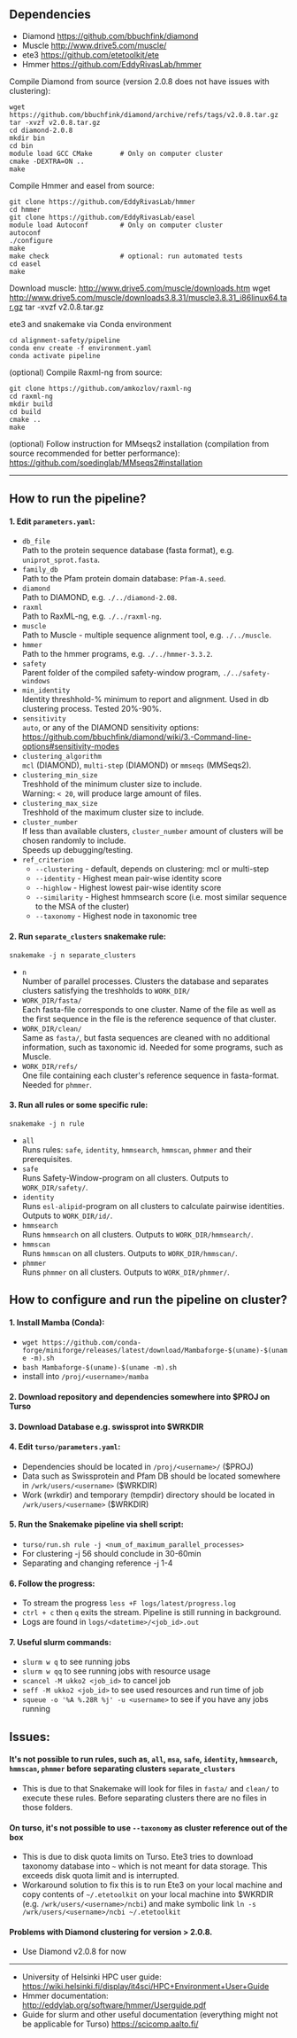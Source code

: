 ## Dependencies
- Diamond   https://github.com/bbuchfink/diamond
- Muscle    http://www.drive5.com/muscle/
- ete3      https://github.com/etetoolkit/ete
- Hmmer     https://github.com/EddyRivasLab/hmmer

Compile Diamond from source (version 2.0.8 does not have issues with clustering):
```
wget https://github.com/bbuchfink/diamond/archive/refs/tags/v2.0.8.tar.gz
tar -xvzf v2.0.8.tar.gz
cd diamond-2.0.8
mkdir bin
cd bin
module load GCC CMake       # Only on computer cluster
cmake -DEXTRA=ON ..
make
```
Compile Hmmer and easel from source:
```
git clone https://github.com/EddyRivasLab/hmmer
cd hmmer
git clone https://github.com/EddyRivasLab/easel
module load Autoconf        # Only on computer cluster
autoconf
./configure
make
make check                  # optional: run automated tests
cd easel
make
```
Download muscle:
<http://www.drive5.com/muscle/downloads.htm>
wget http://www.drive5.com/muscle/downloads3.8.31/muscle3.8.31_i86linux64.tar.gz
tar -xvzf v2.0.8.tar.gz

ete3 and snakemake via Conda environment
```
cd alignment-safety/pipeline
conda env create -f environment.yaml
conda activate pipeline
```
(optional)
Compile Raxml-ng from source:
```
git clone https://github.com/amkozlov/raxml-ng
cd raxml-ng
mkdir build
cd build
cmake ..
make
```
(optional)
Follow instruction for MMseqs2 installation (compilation from source recommended for better performance):
<https://github.com/soedinglab/MMseqs2#installation>

---

## How to run the pipeline?

#### 1. Edit `parameters.yaml`:
- `db_file`<br/>
    Path to the protein sequence database (fasta format), e.g. `uniprot_sprot.fasta`.
- `family_db`<br/>
    Path to the Pfam protein domain database: `Pfam-A.seed`.
- `diamond`<br/>
    Path to DIAMOND, e.g. `./../diamond-2.08`.
- `raxml`<br/>
    Path to RaxML-ng, e.g.  `./../raxml-ng`.
- `muscle`<br/>
    Path to Muscle - multiple sequence alignment tool, e.g. `./../muscle`.
- `hmmer`<br/>
    Path to the hmmer programs, e.g. `./../hmmer-3.3.2`.
- `safety`<br/>
    Parent folder of the compiled safety-window program, `./../safety-windows`
- `min_identity`<br/>
    Identity threshhold-% minimum to report and alignment. Used in db clustering process. Tested 20%-90%.
- `sensitivity`<br/>
    `auto`, or any of the DIAMOND sensitivity options: <https://github.com/bbuchfink/diamond/wiki/3.-Command-line-options#sensitivity-modes>
- `clustering_algorithm`<br/>
    `mcl` (DIAMOND), `multi-step` (DIAMOND) or `mmseqs` (MMSeqs2).
- `clustering_min_size`<br/>
    Treshhold of the minimum cluster size to include.<br/>
    Warning: `< 20`, will produce large amount of files.
- `clustering_max_size`<br/>
    Treshhold of the maximum cluster size to include.
- `cluster_number`<br/>
    If less than available clusters, `cluster_number` amount of clusters will be chosen randomly to include.<br/>
    Speeds up debugging/testing.
- `ref_criterion`<br/>
    * `--clustering` - default, depends on clustering: mcl or multi-step
    * `--identity` - Highest mean pair-wise identity score
    * `--highlow` - Highest lowest pair-wise identity score
    * `--similarity` - Highest hmmsearch score (i.e. most similar sequence to the MSA of the cluster)
    * `--taxonomy` - Highest node in taxonomic tree
#### 2. Run `separate_clusters` snakemake rule:
    snakemake -j n separate_clusters
- `n`<br/>
    Number of parallel processes.
    Clusters the database and separates clusters satisfying the treshholds to `WORK_DIR/`
- `WORK_DIR/fasta/`<br/>
    Each fasta-file corresponds to one cluster. Name of the file as well as the first sequence in the file is the reference sequence of that cluster.
- `WORK_DIR/clean/`<br/>
    Same as `fasta/`, but fasta sequences are cleaned with no additional information, such as taxonomic id. Needed for some programs, such as Muscle.
- `WORK_DIR/refs/`<br/>
    One file containing each cluster's reference sequence in fasta-format. Needed for `phmmer`.
#### 3. Run all rules or some specific rule:
    snakemake -j n rule
- `all`<br/>
    Runs rules: `safe`, `identity`, `hmmsearch`, `hmmscan`, `phmmer` and their prerequisites.
- `safe`<br/>
    Runs Safety-Window-program on all clusters. Outputs to `WORK_DIR/safety/`.
- `identity`<br/>
    Runs `esl-alipid`-program on all clusters to calculate pairwise identities. Outputs to `WORK_DIR/id/`.
- `hmmsearch`<br/>
    Runs `hmmsearch` on all clusters. Outputs to `WORK_DIR/hmmsearch/`.
- `hmmscan`<br/>
    Runs `hmmscan` on all clusters. Outputs to `WORK_DIR/hmmscan/`.
- `phmmer`<br/>
    Runs `phmmer` on all clusters. Outputs to `WORK_DIR/phmmer/`.

## How to configure and run the pipeline on cluster?

#### 1. Install Mamba (Conda):
-   `wget https://github.com/conda-forge/miniforge/releases/latest/download/Mambaforge-$(uname)-$(uname -m).sh`
-   `bash Mambaforge-$(uname)-$(uname -m).sh`
-   install into `/proj/<username>/mamba`
#### 2. Download repository and dependencies somewhere into $PROJ on Turso

#### 3. Download Database e.g. swissprot into $WRKDIR

#### 4. Edit `turso/parameters.yaml`:
-   Dependencies should be located in `/proj/<username>/` ($PROJ)
-   Data such as Swissprotein and Pfam DB should be located somewhere in `/wrk/users/<username>` ($WRKDIR)
-    Work (wrkdir) and temporary (tempdir) directory should be located in `/wrk/users/<username>` ($WRKDIR)

#### 5. Run the Snakemake pipeline via shell script:
-   `turso/run.sh rule -j <num_of_maximum_parallel_processes>`
-    For clustering -j 56 should conclude in 30-60min
-    Separating and changing reference -j 1-4

#### 6. Follow the progress:
-   To stream the progress `less +F logs/latest/progress.log`
-   `ctrl + c` then `q` exits the stream. Pipeline is still running in background.
-   Logs are found in `logs/<datetime>/<job_id>.out`

#### 7. Useful slurm commands:
-   `slurm w q` to see running jobs
-   `slurm w qq` to see running jobs with resource usage
-   `scancel -M ukko2 <job_id>` to cancel job
-   `seff -M ukko2 <job_id>` to see used resources and run time of job
-   `squeue -o '%A %.28R %j' -u <username>` to see if you have any jobs running

## Issues:

#### It's not possible to run rules, such as, `all`, `msa`, `safe`, `identity`, `hmmsearch`, `hmmscan`, `phmmer` before separating clusters `separate_clusters`
-   This is due to that Snakemake will look for files in `fasta/` and `clean/` to execute these rules. Before separating clusters there are no files in those folders.

#### On turso, it's not possible to use `--taxonomy` as cluster reference out of the box
-   This is due to disk quota limits on Turso. Ete3 tries to download taxonomy database into `~` which is not meant for data storage. This exceeds disk quota limit and is interrupted.
-   Workaround solution to fix this is to run Ete3 on your local machine and copy contents of `~/.etetoolkit` on your local machine into $WKRDIR (e.g. `/wrk/users/<username>/ncbi`) and make symbolic link `ln -s /wrk/users/<username>/ncbi ~/.etetoolkit`

#### Problems with Diamond clustering for version > 2.0.8.
-   Use Diamond v2.0.8 for now

---
-   University of Helsinki HPC user guide: <https://wiki.helsinki.fi/display/it4sci/HPC+Environment+User+Guide>
-   Hmmer documentation: <http://eddylab.org/software/hmmer/Userguide.pdf>
-   Guide for slurm and other useful documentation (everything might not be applicable for Turso) <https://scicomp.aalto.fi/>